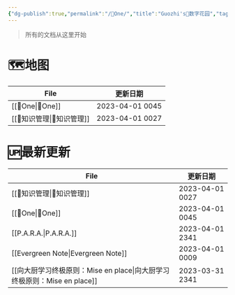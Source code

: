 ```yaml
---
{"dg-publish":true,"permalink":"/🌿One/","title":"Guozhi's🌿数字花园","tags":["🗺","gardenEntry"]}
---
```


  
>所有的文档从这里开始

# 🗺地图
| File                  | 更新日期            |
| --------------------- | --------------- |
| [[🌿One\|🌿One]]   | 2023-04-01 0045 |
| [[🥇知识管理\|🥇知识管理]] | 2023-04-01 0027 |



# 🆙最新更新
| File                                                    | 更新日期            |
| ------------------------------------------------------- | --------------- |
| [[🥇知识管理\|🥇知识管理]]                                   | 2023-04-01 0027 |
| [[🌿One\|🌿One]]                                     | 2023-04-01 0045 |
| [[P.A.R.A.\|P.A.R.A.]]                               | 2023-04-01 2341 |
| [[Evergreen Note\|Evergreen Note]]                   | 2023-04-01 0009 |
| [[向大厨学习终极原则：Mise en place\|向大厨学习终极原则：Mise en place]] | 2023-03-31 2341 |
